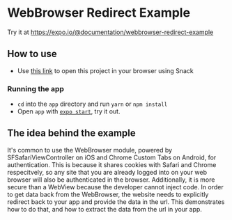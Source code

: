 # WebBrowser Redirect Example

Try it at https://expo.io/@documentation/webbrowser-redirect-example

## How to use

- Use [this link](https://snack.expo.io/@documentation/webbrowser-redirect-example) to open this project in your browser using Snack

### Running the app

- `cd` into the `app` directory and run `yarn` or `npm install`
- Open `app` with [`expo start`](https://docs.expo.io/versions/latest/workflow/expo-cli/), try it out.

## The idea behind the example

It's common to use the WebBrowser module, powered by
SFSafariViewController on iOS and Chrome Custom Tabs on Android, for
authentication. This is because it shares cookies with Safari and Chrome
respecitvely, so any site that you are already logged into on your web
browser will also be authenticated in the browser. Additionally, it is
more secure than a WebView because the developer cannot inject code. In
order to get data back from the WebBrowser, the website needs to
explicitly redirect back to your app and provide the data in the url.
This demonstrates how to do that, and how to extract the data from the
url in your app.
